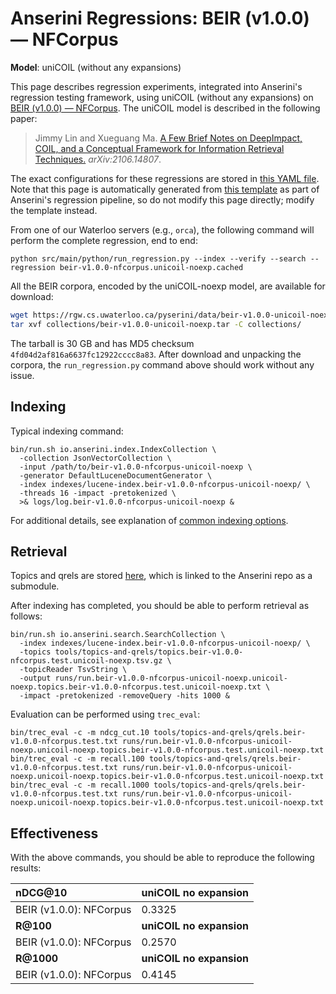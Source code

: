# Anserini Regressions: BEIR (v1.0.0) &mdash; NFCorpus

**Model**: uniCOIL (without any expansions)

This page describes regression experiments, integrated into Anserini's regression testing framework, using uniCOIL (without any expansions) on [BEIR (v1.0.0) &mdash; NFCorpus](http://beir.ai/).
The uniCOIL model is described in the following paper:

> Jimmy Lin and Xueguang Ma. [A Few Brief Notes on DeepImpact, COIL, and a Conceptual Framework for Information Retrieval Techniques.](https://arxiv.org/abs/2106.14807) _arXiv:2106.14807_.

The exact configurations for these regressions are stored in [this YAML file](../../src/main/resources/regression/beir-v1.0.0-nfcorpus.unicoil-noexp.cached.yaml).
Note that this page is automatically generated from [this template](../../src/main/resources/docgen/templates/beir-v1.0.0-nfcorpus.unicoil-noexp.cached.template) as part of Anserini's regression pipeline, so do not modify this page directly; modify the template instead.

From one of our Waterloo servers (e.g., `orca`), the following command will perform the complete regression, end to end:

```
python src/main/python/run_regression.py --index --verify --search --regression beir-v1.0.0-nfcorpus.unicoil-noexp.cached
```

All the BEIR corpora, encoded by the uniCOIL-noexp model, are available for download:

```bash
wget https://rgw.cs.uwaterloo.ca/pyserini/data/beir-v1.0.0-unicoil-noexp.tar -P collections/
tar xvf collections/beir-v1.0.0-unicoil-noexp.tar -C collections/
```

The tarball is 30 GB and has MD5 checksum `4fd04d2af816a6637fc12922cccc8a83`.
After download and unpacking the corpora, the `run_regression.py` command above should work without any issue.

## Indexing

Typical indexing command:

```
bin/run.sh io.anserini.index.IndexCollection \
  -collection JsonVectorCollection \
  -input /path/to/beir-v1.0.0-nfcorpus-unicoil-noexp \
  -generator DefaultLuceneDocumentGenerator \
  -index indexes/lucene-index.beir-v1.0.0-nfcorpus-unicoil-noexp/ \
  -threads 16 -impact -pretokenized \
  >& logs/log.beir-v1.0.0-nfcorpus-unicoil-noexp &
```

For additional details, see explanation of [common indexing options](../../docs/common-indexing-options.md).

## Retrieval

Topics and qrels are stored [here](https://github.com/castorini/anserini-tools/tree/master/topics-and-qrels), which is linked to the Anserini repo as a submodule.

After indexing has completed, you should be able to perform retrieval as follows:

```
bin/run.sh io.anserini.search.SearchCollection \
  -index indexes/lucene-index.beir-v1.0.0-nfcorpus-unicoil-noexp/ \
  -topics tools/topics-and-qrels/topics.beir-v1.0.0-nfcorpus.test.unicoil-noexp.tsv.gz \
  -topicReader TsvString \
  -output runs/run.beir-v1.0.0-nfcorpus-unicoil-noexp.unicoil-noexp.topics.beir-v1.0.0-nfcorpus.test.unicoil-noexp.txt \
  -impact -pretokenized -removeQuery -hits 1000 &
```

Evaluation can be performed using `trec_eval`:

```
bin/trec_eval -c -m ndcg_cut.10 tools/topics-and-qrels/qrels.beir-v1.0.0-nfcorpus.test.txt runs/run.beir-v1.0.0-nfcorpus-unicoil-noexp.unicoil-noexp.topics.beir-v1.0.0-nfcorpus.test.unicoil-noexp.txt
bin/trec_eval -c -m recall.100 tools/topics-and-qrels/qrels.beir-v1.0.0-nfcorpus.test.txt runs/run.beir-v1.0.0-nfcorpus-unicoil-noexp.unicoil-noexp.topics.beir-v1.0.0-nfcorpus.test.unicoil-noexp.txt
bin/trec_eval -c -m recall.1000 tools/topics-and-qrels/qrels.beir-v1.0.0-nfcorpus.test.txt runs/run.beir-v1.0.0-nfcorpus-unicoil-noexp.unicoil-noexp.topics.beir-v1.0.0-nfcorpus.test.unicoil-noexp.txt
```

## Effectiveness

With the above commands, you should be able to reproduce the following results:

| **nDCG@10**                                                                                                  | **uniCOIL no expansion**|
|:-------------------------------------------------------------------------------------------------------------|-----------|
| BEIR (v1.0.0): NFCorpus                                                                                      | 0.3325    |
| **R@100**                                                                                                    | **uniCOIL no expansion**|
| BEIR (v1.0.0): NFCorpus                                                                                      | 0.2570    |
| **R@1000**                                                                                                   | **uniCOIL no expansion**|
| BEIR (v1.0.0): NFCorpus                                                                                      | 0.4145    |
